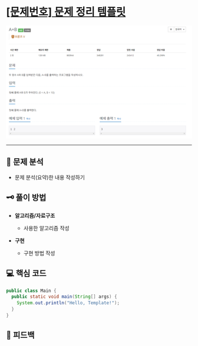 # [[문제번호] 문제 정리 템플릿](https://www.acmicpc.net/)

![1.png](basic%2Fboj%2Fio%2Fn1000%2Fimg%2F1.png)

***

## 📃 문제 분석

- 문제 분석(요약)한 내용 작성하기

## 🗝️ 풀이 방법

- **알고리즘/자료구조**
  - 사용한 알고리즘 작성

- **구현**
  - 구현 방법 작성

## 💻 핵심 코드

```java
public class Main {
  public static void main(String[] args) {
    System.out.println("Hello, Template!");
  }
}
```

## 📌 피드백

